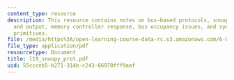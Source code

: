 ```yaml
---
content_type: resource
description: This resource contains notes on bus-based protocols, snooper?s input
  and output, memory controller response, bus occupancy issues, and synchronization
  primitives.
file: /media/https%3A/open-learning-course-data-rc.s3.amazonaws.com/6-823-computer-system-architecture-fall-2005/55ccceb5b271314bc24366970fff9aaf_l19_snoopy_prot.pdf
file_type: application/pdf
resourcetype: Document
title: l19_snoopy_prot.pdf
uid: 55ccceb5-b271-314b-c243-66970fff9aaf
---
```

